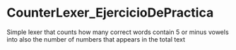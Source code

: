 # CounterLexer_EjercicioDePractica
Simple lexer that counts how many correct words contain 5 or minus vowels into also the number of numbers that appears in the total text
